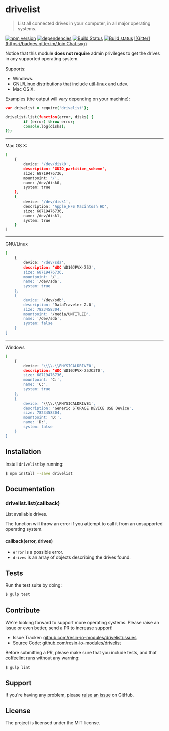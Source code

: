 drivelist
=========

> List all connected drives in your computer, in all major operating systems.

[![npm version](https://badge.fury.io/js/drivelist.svg)](http://badge.fury.io/js/drivelist)
[![dependencies](https://david-dm.org/resin-io-modules/drivelist.svg)](https://david-dm.org/resin-io-modules/drivelist.svg)
[![Build Status](https://travis-ci.org/resin-io-modules/drivelist.svg?branch=master)](https://travis-ci.org/resin-io-modules/drivelist)
[![Build status](https://ci.appveyor.com/api/projects/status/8jn2em9gtkbxeen3/branch/master?svg=true)](https://ci.appveyor.com/project/resin-io/drivelist/branch/master)
[![Gitter](https://badges.gitter.im/Join Chat.svg)](https://gitter.im/resin-io/chat)

Notice that this module **does not require** admin privileges to get the drives in any supported operating system.

Supports:

- Windows.
- GNU/Linux distributions that include [util-linux](https://github.com/karelzak/util-linux) and [udev](https://wiki.archlinux.org/index.php/udev).
- Mac OS X.

Examples (the output will vary depending on your machine):

```coffee
var drivelist = require('drivelist');

drivelist.list(function(error, disks) {
		if (error) throw error;
		console.log(disks);
});

```

***

Mac OS X:

```sh
[
	{
		device: '/dev/disk0',
		description: 'GUID_partition_scheme',
		size: 68719476736,
		mountpoint: '/',
		name: /dev/disk0,
		system: true
	},
	{
		device: '/dev/disk1',
		description: 'Apple_HFS Macintosh HD',
		size: 68719476736,
		name: /dev/disk1,
		system: true
	}
]
```

***

GNU/Linux

```sh
[
	{
		device: '/dev/sda',
		description: 'WDC WD10JPVX-75J',
		size: 68719476736,
		mountpoint: '/',
		name: '/dev/sda',
		system: true
	},
	{
		device: '/dev/sdb',
		description: 'DataTraveler 2.0',
		size: 7823458304,
		mountpoint: '/media/UNTITLED',
		name: '/dev/sdb',
		system: false
	}
]
```

***

Windows

```sh
[
	{
		device: '\\\\.\\PHYSICALDRIVE0',
		description: 'WDC WD10JPVX-75JC3T0',
		size: 68719476736,
		mountpoint: 'C:',
		name: 'C:',
		system: true
	},
	{
		device: '\\\\.\\PHYSICALDRIVE1',
		description: 'Generic STORAGE DEVICE USB Device',
		size: 7823458304,
		mountpoint: 'D:',
		name: 'D:',
		system: false
	}
]
```

Installation
------------

Install `drivelist` by running:

```sh
$ npm install --save drivelist
```

Documentation
-------------

### drivelist.list(callback)

List available drives.

The function will throw an error if you attempt to call it from an unsupported operating system.

#### callback(error, drives)

- `error` is a possible error.
- `drives` is an array of objects describing the drives found.

Tests
-----

Run the test suite by doing:

```sh
$ gulp test
```

Contribute
----------

We're looking forward to support more operating systems. Please raise an issue or even better, send a PR to increase support!

- Issue Tracker: [github.com/resin-io-modules/drivelist/issues](https://github.com/resin-io-modules/drivelist/issues)
- Source Code: [github.com/resin-io-modules/drivelist](https://github.com/resin-io-modules/drivelist)

Before submitting a PR, please make sure that you include tests, and that [coffeelint](http://www.coffeelint.org/) runs without any warning:

```sh
$ gulp lint
```

Support
-------

If you're having any problem, please [raise an issue](https://github.com/resin-io-modules/drivelist/issues/new) on GitHub.

License
-------

The project is licensed under the MIT license.
